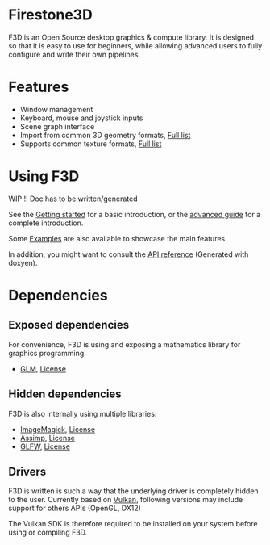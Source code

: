 # Firestone3D

F3D is an Open Source desktop graphics & compute library. 
It is designed so that it is easy to use for beginners, while allowing advanced users to fully configure and write their own pipelines.

# Features
* Window management
* Keyboard, mouse and joystick inputs
* Scene graph interface
* Import from common 3D geometry formats, [Full list](http://www.assimp.org/main_features_formats.html)
* Supports common texture formats, [Full list](https://www.imagemagick.org/script/formats.php#supported)

# Using F3D
WIP !! Doc has to be written/generated

See the [Getting started](INTRODUCTION.md) for a basic introduction, or the [advanced guide](ADVANCED.md) for a complete introduction.

Some [Examples](examples) are also available to showcase the main features.

In addition, you might want to consult the [API reference](doc) (Generated with doxyen).

# Dependencies
## Exposed dependencies
For convenience, F3D is using and exposing a mathematics library for graphics programming.
* [GLM](https://github.com/g-truc/glm), [License](http://glm.g-truc.net/copying.txt)

## Hidden dependencies
F3D is also internally using multiple libraries:
* [ImageMagick](http://imagemagick.org/script/index.php), [License](http://imagemagick.org/script/license.php)
* [Assimp](https://github.com/assimp/assimp), [License](http://assimp.sourceforge.net/main_license.html)
* [GLFW](https://github.com/glfw/glfw), [License](http://www.glfw.org/license.html)

## Drivers
F3D is written is such a way that the underlying driver is completely hidden to the user.
Currently based on [Vulkan](https://www.khronos.org/vulkan), following versions may include support for others APIs (OpenGL, DX12)

The Vulkan SDK is therefore required to be installed on your system before using or compiling F3D.
 